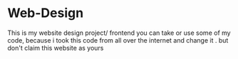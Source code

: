 # Web-Design
This is my website design project/ frontend
you can take or use some of my code, because i took this code from all over the internet and change it .
but don't claim this website as yours
